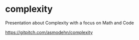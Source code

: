 # complexity
Presentation about Complexity with a focus on Math and Code

https://gitpitch.com/asmodehn/complexity
